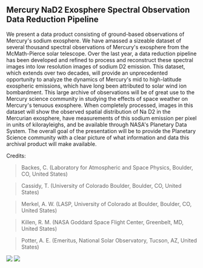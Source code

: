 ## Mercury NaD2 Exosphere Spectral Observation Data Reduction Pipeline

We present a data product consisting of ground-based observations of Mercury's sodium exosphere. We have amassed a sizeable dataset of several thousand spectral observations of Mercury's exosphere from the McMath-Pierce solar telescope. Over the last year, a data reduction pipeline has been developed and refined to process and reconstruct these spectral images into low resolution images of sodium D2 emission. This dataset, which extends over two decades, will provide an unprecedented opportunity to analyze the dynamics of Mercury's mid to high-latitude exospheric emissions, which have long been attributed to solar wind ion bombardment. This large archive of observations will be of great use to the Mercury science community in studying the effects of space weather on Mercury's tenuous exosphere. When completely processed, images in this dataset will show the observed spatial distribution of Na D2 in the Mercurian exosphere, have measurements of this sodium emission per pixel in units of kilorayleighs, and be available through NASA's Planetary Data System. The overall goal of the presentation will be to provide the Planetary Science community with a clear picture of what information and data this archival product will make available.

Credits: 

> Backes, C. (Laboratory for Atmospheric and Space Physics, Boulder, CO, United States)

> Cassidy, T. (University of Colorado Boulder, Boulder, CO, United States)

> Merkel, A. W. (LASP, University of Colorado at Boulder, Boulder, CO, United States)

> Killen, R. M. (NASA Goddard Space Flight Center, Greenbelt, MD, United States)

> Potter, A. E. (Emeritus, National Solar Observatory, Tucson, AZ, United States)

<img src="https://github.com/caseybackes/IntegratedCodeNMeta/blob/master/Completed%20Pipeline%20Products/Images/2012-02-21%20mercc-012a%20%402018-May-14%20-%2019h55m57s%20.jpg" >

<img src ="https://github.com/caseybackes/IntegratedCodeNMeta/blob/master/Completed%20Pipeline%20Products/Images/2012-06-19%20mc11-001a%20%402018-May-14%20-%2017h19m30s%20.jpg">
